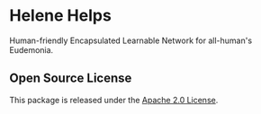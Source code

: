 # Helene Helps

Human-friendly Encapsulated Learnable Network for all-human's Eudemonia.

## Open Source License

This package is released under the [Apache 2.0 License](./LICENSE).
